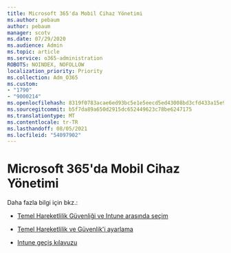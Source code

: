 ```yaml
---
title: Microsoft 365'da Mobil Cihaz Yönetimi
ms.author: pebaum
author: pebaum
manager: scotv
ms.date: 07/29/2020
ms.audience: Admin
ms.topic: article
ms.service: o365-administration
ROBOTS: NOINDEX, NOFOLLOW
localization_priority: Priority
ms.collection: Adm_O365
ms.custom:
- "1790"
- "9000214"
ms.openlocfilehash: 8319f0783acae6ed93bc5e1e5eecd5ed43008bd3cfd433a15e912e175a522f9d
ms.sourcegitcommit: b5f7da89a650d2915dc652449623c78be6247175
ms.translationtype: MT
ms.contentlocale: tr-TR
ms.lasthandoff: 08/05/2021
ms.locfileid: "54097902"
---
```

# <a name="mobile-device-management-in-microsoft-365"></a>Microsoft 365'da Mobil Cihaz Yönetimi

Daha fazla bilgi için bkz.: 

- [Temel Hareketlilik Güvenliği ve Intune arasında seçim](https://docs.microsoft.com/office365/securitycompliance/choose-between-mdm-and-intune)

- [Temel Hareketlilik ve Güvenlik'i ayarlama](https://support.office.com/article/Set-up-Mobile-Device-Management-MDM-in-Office-365-dd892318-bc44-4eb1-af00-9db5430be3cd)

- [Intune geçiş kılavuzu](https://docs.microsoft.com/intune/migration-guide)